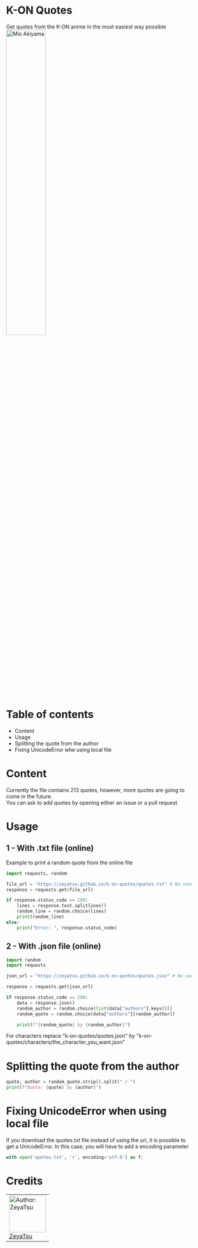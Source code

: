 # K-ON Quotes
Get quotes from the K-ON anime in the most easiest way possible<br/>
<img src="https://i.imgur.com/0qVCV8Z.jpeg" alt="Mio Akiyama" width="46%"/>

# Table of contents
* Content
* Usage
* Splitting the quote from the author
* Fixing UnicodeError whe using local file

# Content
Currently the file contains 213 quotes, however, more quotes are going to come in the future. <br/>
You can ask to add quotes by opening either an issue or a pull request

# Usage
## 1 - With .txt file (online)
Example to print a random quote from the online file
```py
import requests, random

file_url = "https://zeyatsu.github.io/k-on-quotes/quotes.txt" # No need to download the txt file.
response = requests.get(file_url)

if response.status_code == 200:
    lines = response.text.splitlines()
    random_line = random.choice(lines)
    print(random_line)
else:
    print("Error: ", response.status_code)
```
## 2 - With .json file (online)
```py
import random
import requests

json_url = "https://zeyatsu.github.io/k-on-quotes/quotes.json" # No need to download the json file.

response = requests.get(json_url)

if response.status_code == 200:
    data = response.json()
    random_author = random.choice(list(data["authors"].keys()))
    random_quote = random.choice(data["authors"][random_author])

    print(f"{random_quote} by {random_author}")
```

For characters replace "k-on-quotes/quotes.json" by "k-on-quotes/characters/the_character_you_want.json"

# Splitting the quote from the author
```py
quote, author = random_quote.strip().split(" / ")
print(f"Quote: {quote} by {author}")
```

# Fixing UnicodeError when using local file
If you download the quotes.txt file instead of using the url, it is possible to get a UnicodeError. In this case, you will have to add a encoding parameter </br>
```py
with open('quotes.txt', 'r', encoding='utf-8') as f:
```

# Credits
<table>
  <tr>
    <td style="align:center;">
      <a href="https://github.com/ZeyaTsu"> 
        <img src="https://avatars.githubusercontent.com/u/43354103?v=4" alt="Author: ZeyaTsu" width="100" height="100"/>
        <br/>
        <span>ZeyaTsu</span>
      </a>
    </td>
  </tr>
</table>
